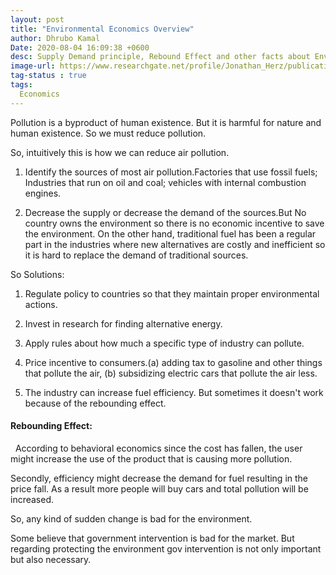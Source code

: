 ```yaml
---
layout: post
title: "Environmental Economics Overview"
author: Dhrubo Kamal
Date: 2020-08-04 16:09:38 +0600
desc: Supply Demand principle, Rebound Effect and other facts about Environmental Economics.
image-url: https://www.researchgate.net/profile/Jonathan_Herz/publication/288823372/figure/fig4/AS:645730834321415@1530965636143/Neoclassical-economics-including-environmental-economics-and-resource-economics-sees.png
tag-status : true
tags:
  Economics
---
```

Pollution is a byproduct of human existence. But it is harmful for nature and human existence. So we must reduce pollution.

So, intuitively this is how we can reduce air pollution.

1.  Identify the sources of most air pollution.Factories that use fossil fuels; Industries that run on oil and coal; vehicles with internal combustion engines.

2.  Decrease the supply or decrease the demand of the sources.But No country owns the environment so there is no economic incentive to save the environment. On the other hand, traditional fuel has been a regular part in the industries where new alternatives are costly and inefficient so it is hard to replace the demand of traditional sources.

So Solutions:

1.  Regulate policy to countries so that they maintain proper environmental actions.

2.  Invest in research for finding alternative energy.

3.  Apply rules about how much a specific type of industry can pollute.

4.  Price incentive to consumers.(a) adding tax to gasoline and other things that pollute the air, (b) subsidizing electric cars that pollute the air less.

5.  The industry can increase fuel efficiency. But sometimes it doesn't work because of the rebounding effect.

<h4>Rebounding Effect:</h4>  According to behavioral economics since the cost has fallen, the user might increase the use of the product that is causing more pollution.

Secondly, efficiency might decrease the demand for fuel resulting in the price fall. As a result more people will buy cars and total pollution will be increased.

So, any kind of sudden change is bad for the environment.

Some believe that government intervention is bad for the market. But regarding protecting the environment gov intervention is not only important but also necessary.
